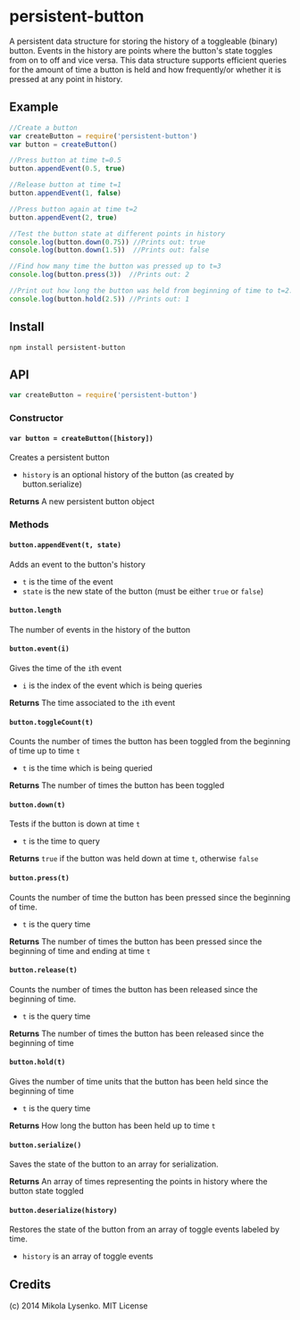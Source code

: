 persistent-button
=================
A persistent data structure for storing the history of a toggleable (binary) button.  Events in the history are points where the button's state toggles from on to off and vice versa.  This data structure supports efficient queries for the amount of time a button is held and how frequently/or whether it is pressed at any point in history.

## Example

```javascript
//Create a button
var createButton = require('persistent-button')
var button = createButton()

//Press button at time t=0.5
button.appendEvent(0.5, true)

//Release button at time t=1
button.appendEvent(1, false)

//Press button again at time t=2
button.appendEvent(2, true)

//Test the button state at different points in history
console.log(button.down(0.75)) //Prints out: true
console.log(button.down(1.5))  //Prints out: false

//Find how many time the button was pressed up to t=3
console.log(button.press(3))  //Prints out: 2

//Print out how long the button was held from beginning of time to t=2.5
console.log(button.hold(2.5)) //Prints out: 1
```

## Install

```
npm install persistent-button
```

## API

```javascript
var createButton = require('persistent-button')
```

### Constructor

#### `var button = createButton([history])`
Creates a persistent button

* `history` is an optional history of the button (as created by button.serialize)

**Returns** A new persistent button object

### Methods

#### `button.appendEvent(t, state)`
Adds an event to the button's history

* `t` is the time of the event
* `state` is the new state of the button (must be either `true` or `false`)

#### `button.length`
The number of events in the history of the button

#### `button.event(i)`
Gives the time of the `i`th event

* `i` is the index of the event which is being queries

**Returns** The time associated to the `i`th event

#### `button.toggleCount(t)`
Counts the number of times the button has been toggled from the beginning of time up to time `t`

* `t` is the time which is being queried

**Returns** The number of times the button has been toggled

#### `button.down(t)`
Tests if the button is down at time `t`

* `t` is the time to query

**Returns** `true` if the button was held down at time `t`, otherwise `false`

#### `button.press(t)`
Counts the number of time the button has been pressed since the beginning of time.

* `t` is the query time

**Returns** The number of times the button has been pressed since the beginning of time and ending at time `t`

#### `button.release(t)`
Counts the number of times the button has been released since the beginning of time.

* `t` is the query time

**Returns** The number of times the button has been released since the beginning of time

#### `button.hold(t)`
Gives the number of time units that the button has been held since the beginning of time

* `t` is the query time

**Returns** How long the button has been held up to time `t`

#### `button.serialize()`
Saves the state of the button to an array for serialization.

**Returns** An array of times representing the points in history where the button state toggled

#### `button.deserialize(history)`
Restores the state of the button from an array of toggle events labeled by time.

* `history` is an array of toggle events

## Credits
(c) 2014 Mikola Lysenko. MIT License